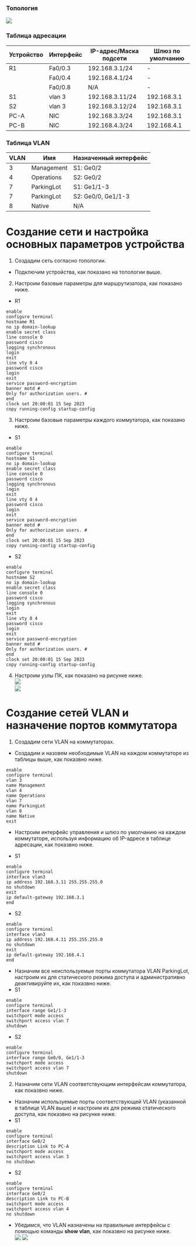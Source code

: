 ### Топология
![](https://github.com/devops-user/otus/blob/main/homeworks_prof/homework_02/images/topology.png)

### Таблица адресации
| Устройство | Интерфейс | IP-адрес/Маска подсети | Шлюз по умолчанию |
--- | --- | --- | --- |
| R1 | Fa0/0.3 | 192.168.3.1/24 | - |
|  | Fa0/0.4 | 192.168.4.1/24 | - |
|  | Fa0/0.8 | N/A | - |
| S1 | vlan 3 | 192.168.3.11/24 | 192.168.3.1 |
| S2 | vlan 3 | 192.168.3.12/24 | 192.168.3.1 |
| PC-A | NIC | 192.168.3.3/24 | 192.168.3.1 |
| PC-B | NIC | 192.168.4.3/24 | 192.168.4.1 |

### Таблица VLAN
| VLAN | Имя | Назначенный интерфейс |
--- | --- | --- |
| 3 | Management | S1: Ge0/2 |
| 4 | Operations | S2: Ge0/2 |
| 7 | ParkingLot | S1: Ge1/1-3 |
| 7 | ParkingLot | S2: Ge0/0, Ge1/1-3 |
| 8 | Native | N/A |

# Создание сети и настройка основных параметров устройства
1. Создадим сеть согласно топологии.
  * Подключим устройства, как показано на топологии выше.
2. Настроим базовые параметры для маршрутизатора, как показано ниже.
  * R1
```
enable
configure terminal
hostname R1
no ip domain-lookup
enable secret class
line console 0
password cisco
logging synchronous
login
exit
line vty 0 4
password cisco
login
exit
service password-encryption
banner motd #
Only for authorization users. #
end
clock set 20:00:01 15 Sep 2023
copy running-config startup-config
```

3. Настроим базовые параметры каждого коммутатора, как показано ниже.
  * S1
```
enable
configure terminal
hostname S1
no ip domain-lookup
enable secret class
line console 0
password cisco
logging synchronous
login
exit
line vty 0 4
password cisco
login
exit
service password-encryption
banner motd #
Only for authorization users. #
end
clock set 20:00:01 15 Sep 2023
copy running-config startup-config
```
  * S2
```
enable
configure terminal
hostname S2
no ip domain-lookup
enable secret class
line console 0
password cisco
logging synchronous
login
exit
line vty 0 4
password cisco
login
exit
service password-encryption
banner motd #
Only for authorization users. #
end
clock set 20:00:01 15 Sep 2023
copy running-config startup-config
```
4. Настроим узлы ПК, как показано на рисунке ниже.  
![](https://github.com/devops-user/otus/blob/main/homeworks_prof/homework_02/images/PC-A.PNG)  
![](https://github.com/devops-user/otus/blob/main/homeworks_prof/homework_02/images/PC-B.PNG)

# Создание сетей VLAN и назначение портов коммутатора
1. Создадим сети VLAN на коммутаторах.
* Создадим и назовем необходимые VLAN на каждом коммутаторе из таблицы выше, как показвно ниже.
```
enable
configure terminal
vlan 3
name Management
vlan 4
name Operations
vlan 7
name ParkingLot
vlan 8
name Native
exit
```

* Настроим интерфейс управления и шлюз по умолчанию на каждом коммутаторе, используя информацию об IP-адресе в таблице адресации, как показвно ниже.

* S1
```
enable
configure terminal
interface vlan3
ip address 192.168.3.11 255.255.255.0
no shutdown
exit
ip default-gateway 192.168.3.1
end
```

  * S2
```
enable
configure terminal
interface vlan3
ip address 192.168.4.11 255.255.255.0
no shutdown
exit
ip default-gateway 192.168.4.1
end
```
* Назначим все неиспользуемые порты коммутатора VLAN ParkingLot, настроим их для статического режима доступа и административно деактивируйте их, как показвно ниже.
* S1
```
enable
configure terminal
interface range Ge1/1-3
switchport mode access 
switchport access vlan 7
shutdown
```
* S2
```
enable
configure terminal
interface range Ge0/0, Ge1/1-3
switchport mode access 
switchport access vlan 7
shutdown
```

2. Назначим сети VLAN соответствующим интерфейсам коммутатора, как показвно ниже.
  * Назначим используемые порты соответствующей VLAN (указанной в таблице VLAN выше) и настроим их для режима статического доступа, как показвно на рисунке ниже.
* S1
```
enable
configure terminal
interface Ge0/2
description Link to PC-A
switchport mode access 
switchport access vlan 3
no shutdown
```
* S2
```
enable
configure terminal
interface Ge0/2
description Link to PC-B
switchport mode access 
switchport access vlan 4
no shutdown
```

  * Убедимся, что VLAN назначены на правильные интерфейсы с помощью команды **show vlan**, как показвно на рисунке ниже.  
![](https://github.com/devops-user/otus/blob/main/homeworks/homework_14/images/S1_if.png)
![](https://github.com/devops-user/otus/blob/main/homeworks/homework_14/images/S2_if.png)
